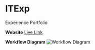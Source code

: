# ITExp
Experience Portfolio 

**Website**
[Live Link](https://anguyen36clayton.github.io/ITExp/)

**Workflow Diagram**
![Workflow Diagram](workflow.svg)